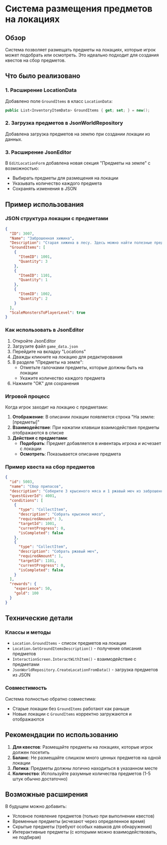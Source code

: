 # Система размещения предметов на локациях

## Обзор

Система позволяет размещать предметы на локациях, которые игрок может подобрать или осмотреть. Это идеально подходит для создания квестов на сбор предметов.

## Что было реализовано

### 1. Расширение LocationData
Добавлено поле `GroundItems` в класс `LocationData`:
```csharp
public List<InventoryItemData> GroundItems { get; set; } = new();
```

### 2. Загрузка предметов в JsonWorldRepository
Добавлена загрузка предметов на землю при создании локации из данных.

### 3. Расширение JsonEditor
В `EditLocationForm` добавлена новая секция "Предметы на земле" с возможностью:
- Выбирать предметы для размещения на локации
- Указывать количество каждого предмета
- Сохранять изменения в JSON

## Пример использования

### JSON структура локации с предметами

```json
{
  "ID": 3007,
  "Name": "Заброшенная хижина",
  "Description": "Старая хижина в лесу. Здесь можно найти полезные предметы.",
  "GroundItems": [
    {
      "ItemID": 1001,
      "Quantity": 3
    },
    {
      "ItemID": 1101,
      "Quantity": 1
    },
    {
      "ItemID": 1002,
      "Quantity": 2
    }
  ],
  "ScaleMonstersToPlayerLevel": true
}
```

### Как использовать в JsonEditor

1. Откройте JsonEditor
2. Загрузите файл `game_data.json`
3. Перейдите на вкладку "Locations"
4. Дважды кликните на локацию для редактирования
5. В разделе "Предметы на земле":
   - Отметьте галочками предметы, которые должны быть на локации
   - Укажите количество каждого предмета
6. Нажмите "OK" для сохранения

### Игровой процесс

Когда игрок заходит на локацию с предметами:

1. **Отображение**: В описании локации появляется строка "На земле: [предметы]"
2. **Взаимодействие**: При нажатии клавиши взаимодействия предметы отображаются в списке
3. **Действия с предметами**:
   - **Подобрать**: Предмет добавляется в инвентарь игрока и исчезает с локации
   - **Осмотреть**: Показывается описание предмета

### Пример квеста на сбор предметов

```json
{
  "id": 5003,
  "name": "Сбор припасов",
  "description": "Соберите 3 крысиного мяса и 1 ржавый меч из заброшенной хижины",
  "questGiverId": 4001,
  "conditions": [
    {
      "type": "CollectItem",
      "description": "Собрать крысиное мясо",
      "requiredAmount": 3,
      "targetId": 1001,
      "currentProgress": 0,
      "isCompleted": false
    },
    {
      "type": "CollectItem", 
      "description": "Собрать ржавый меч",
      "requiredAmount": 1,
      "targetId": 1101,
      "currentProgress": 0,
      "isCompleted": false
    }
  ],
  "rewards": {
    "experience": 50,
    "gold": 100
  }
}
```

## Технические детали

### Классы и методы

- `Location.GroundItems` - список предметов на локации
- `Location.GetGroundItemsDescription()` - получение описания предметов
- `InteractionScreen.InteractWithItem()` - взаимодействие с предметами
- `JsonWorldRepository.CreateLocationFromData()` - загрузка предметов из JSON

### Совместимость

Система полностью обратно совместима:
- Старые локации без `GroundItems` работают как раньше
- Новые локации с `GroundItems` корректно загружаются и отображаются

## Рекомендации по использованию

1. **Для квестов**: Размещайте предметы на локациях, которые игрок должен посетить
2. **Баланс**: Не размещайте слишком много ценных предметов на одной локации
3. **Логика**: Предметы должны логично находиться в указанном месте
4. **Количество**: Используйте разумные количества предметов (1-5 штук обычно достаточно)

## Возможные расширения

В будущем можно добавить:
- Условное появление предметов (только при выполнении квестов)
- Временные предметы (исчезают через определенное время)
- Скрытые предметы (требуют особых навыков для обнаружения)
- Интерактивные предметы (с которыми можно взаимодействовать, не подбирая)
